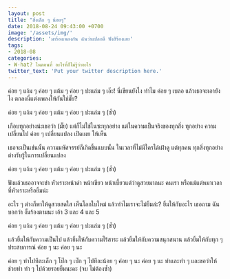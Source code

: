 ```yaml
---
layout: post
title: "สิ่งเล็ก ๆ น้อยๆ"
date: 2018-08-24 09:43:00 +0700
image: '/assets/img/'
description: 'มาร้องเพลงกัน ฉันว่าแปลกดี ฟังสิร้องเลย'
tags:
- 2018-08
categories:
- W-hat? ในตอนที่ อะไรที่ก็ไม่รู้ว่าอะไร
twitter_text: 'Put your twitter description here.'
---
```

ค่อย ๆ แง้ม ๆ ค่อย ๆ แต้ม ๆ ค่อย ๆ ปะแล่ม ๆ เอ๊ะ! นี่เขียนยังไง ทำไม ค่อย ๆ เบลอ แล้วเธอจะเอายังไง ตกลงนี่แต่งเพลงให้กันใช่มั๊ย?

ค่อย ๆ แง้ม ๆ ค่อย ๆ แต้ม ๆ ค่อย ๆ ปะแล่ม ๆ (ซ้ำ)

เกือบทุกอย่างน่ะเธอว่า (มั๊ย) แต่ก็ไม่ใช่ในซะทุกอย่าง แต่ในความเป็นจริงของทุกสิ่ง ทุกอย่าง ความเปลี่ยนไป ค่อย ๆ เปลี่ยนแปลง เปิดเผย ให้เห็น

เธอจะเป็นเช่นนั้น ความมหัศจรรย์ก็เกิดขึ้นแบบนั้น ในเวลาที่ไม่มีใครได้เฝ้าดู แต่ทุกคน ทุกสิ่งทุกอย่าง ต่างรับรู้ในการเปลี่ยนแปลง

ค่อย ๆ แง้ม ๆ ค่อย ๆ แต้ม ๆ ค่อย ๆ ปะแล่ม ๆ (ซ้ำ)

ฟังแล้วเธออาจจะขำ หัวเราะหน้าดำ หน้าเขียว หน้าเบี้ยวแต่ว่าดูสวยมากนะ คนเรา หรือแม้แต่หมาเวลาที่หัวเราะหรือยิ้มน่ะ

อะไร ๆ ต่างก็พาให้ดูสวยสดใส เห็นโลกใบใหม่ แล้วทำไมเราจะไม่ยิ้มล่ะ? ยิ้มให้กับอะไร เธอถาม ฉันบอกว่า งั้นร้องตามนะ เอ้า 3 และ 4 และ 5

ค่อย ๆ แง้ม ๆ ค่อย ๆ แต้ม ๆ ค่อย ๆ ปะแล่ม ๆ (ซ้ำ)

แล้วยิ้มให้กับความเป็นไป แล้วยิ้มให้กับความไร้สาระ แล้วยิ้มให้กับความสนุกสนาน แล้วยิ้มให้กับทุก ๆ ประสบการณ์ ค่อย ๆ นะ ค่อย ๆ นะ

ค่อย ๆ ทำไปทีละเล็ก ๆ โป๊ก ๆ เป๊ก ๆ ไปทีละน้อย ๆ ค่อย ๆ นะ ค่อย ๆ นะ ทำและทำ ๆ และขอว่าให้ช่วยทำ ทำ ๆ ไปด้วยรอยยิ้มนะคะ (จบ ไม่ต้องซ้ำ)
